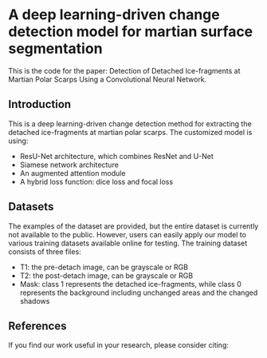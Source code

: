 # A deep learning-driven change detection model for martian surface segmentation
This is the code for the paper: Detection of Detached Ice-fragments at Martian Polar Scarps Using a Convolutional Neural Network.

## Introduction
This is a deep learning-driven change detection method for extracting the detached ice-fragments at martian polar scarps. The customized model is using:
- ResU-Net architecture, which combines ResNet and U-Net
- Siamese network architecture
- An augmented attention module
- A hybrid loss function: dice loss and focal loss

## Datasets
The examples of the dataset are provided, but the entire dataset is currently not available to the public. However, users can easily apply our model to various training datasets available online for testing. The training dataset consists of three files: 
- T1: the pre-detach image, can be grayscale or RGB
- T2: the post-detach image, can be grayscale or RGB
- Mask: class 1 represents the detached ice-fragments, while class 0 represents the background including unchanged areas and the changed shadows

## References
If you find our work useful in your research, please consider citing:
